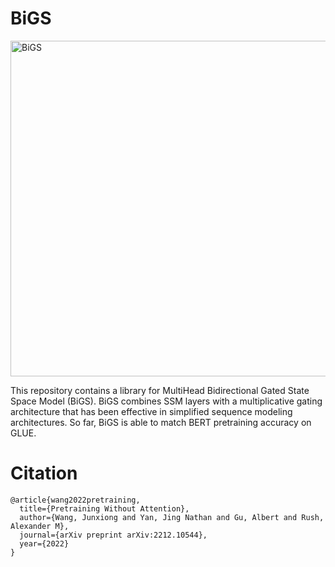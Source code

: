 # BiGS

<img width="537" alt="BiGS" src="https://user-images.githubusercontent.com/16102460/221464744-06b6538a-7e84-4c95-909f-239eab1dba71.png">

This repository contains a library for MultiHead Bidirectional Gated State Space Model (BiGS). BiGS combines SSM layers with a multiplicative gating architecture that has been effective in simplified sequence modeling architectures. So far,  BiGS is able to match BERT pretraining accuracy on GLUE.

# Citation

```
@article{wang2022pretraining,
  title={Pretraining Without Attention},
  author={Wang, Junxiong and Yan, Jing Nathan and Gu, Albert and Rush, Alexander M},
  journal={arXiv preprint arXiv:2212.10544},
  year={2022}
}
```